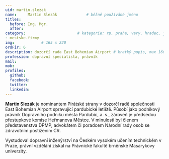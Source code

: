 ```yaml
---
uid: martin.slezak
name:     Martin Slezák      		# běžně používáné jméno
titles:
  before: Ing. Mgr.
  after:
category:                 		# kategorie: rp, praha, vary, hradec, jmk, senat
- mestske-firmy
img:            # 165 x 220
ordFir: 6
description: dozorčí rada East Bohemian Airport # kratký popis, max 160 znaků
profession: dopravní specialista, právník
mail:
mob:
profiles:
  github:
  facebook: 
  twitter: 
  linkedin: 
---
```


**Martin Slezák** je nominantem Pirátské strany v dozorčí radě společnosti East Bohemian Airport spravující pardubické letiště. Působí jako podnikový právník Dopravního podniku města Pardubic, a. s., zároveň je předsedou přestupkové komise Heřmanova Městce. V minulosti byl členem představenstva DPMP, advokátem či poradcem Národní rady osob se zdravotním postižením ČR.

Vystudoval dopravní inženýrství na Českém vysokém učením technickém v Praze, právní vzdělání získal na Právnické fakultě brněnské Masarykovy univerzity.
